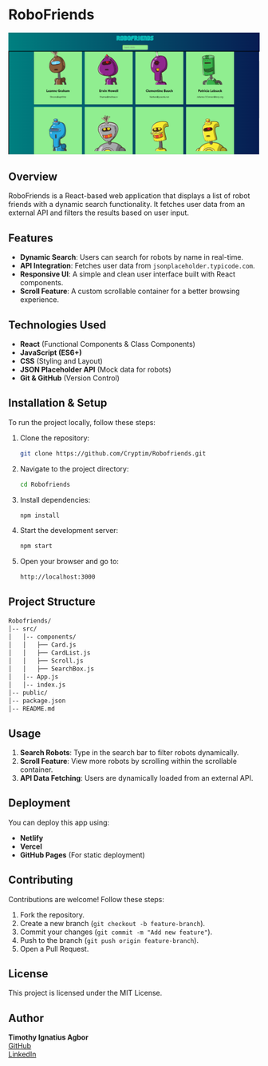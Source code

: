 # RoboFriends
![RoboFriends](https://github.com/Cryptim/Robofriends/blob/f37ebb0512a3bcf9cd0014bf13b57e6dcfc42c7a/public/Robofriends.png)
## Overview
RoboFriends is a React-based web application that displays a list of robot friends with a dynamic search functionality. It fetches user data from an external API and filters the results based on user input.

## Features
- **Dynamic Search**: Users can search for robots by name in real-time.
- **API Integration**: Fetches user data from `jsonplaceholder.typicode.com`.
- **Responsive UI**: A simple and clean user interface built with React components.
- **Scroll Feature**: A custom scrollable container for a better browsing experience.

## Technologies Used
- **React** (Functional Components & Class Components)
- **JavaScript (ES6+)**
- **CSS** (Styling and Layout)
- **JSON Placeholder API** (Mock data for robots)
- **Git & GitHub** (Version Control)

## Installation & Setup
To run the project locally, follow these steps:

1. Clone the repository:
   ```bash
   git clone https://github.com/Cryptim/Robofriends.git
   ```

2. Navigate to the project directory:
   ```bash
   cd Robofriends
   ```

3. Install dependencies:
   ```bash
   npm install
   ```

4. Start the development server:
   ```bash
   npm start
   ```

5. Open your browser and go to:
   ```
   http://localhost:3000
   ```

## Project Structure
```
Robofriends/
│-- src/
│   │-- components/
│   │   ├── Card.js
│   │   ├── CardList.js
│   │   ├── Scroll.js
│   │   ├── SearchBox.js
│   │-- App.js
│   │-- index.js
│-- public/
│-- package.json
│-- README.md
```

## Usage
1. **Search Robots**: Type in the search bar to filter robots dynamically.
2. **Scroll Feature**: View more robots by scrolling within the scrollable container.
3. **API Data Fetching**: Users are dynamically loaded from an external API.

## Deployment
You can deploy this app using:
- **Netlify**
- **Vercel**
- **GitHub Pages** (For static deployment)

## Contributing
Contributions are welcome! Follow these steps:
1. Fork the repository.
2. Create a new branch (`git checkout -b feature-branch`).
3. Commit your changes (`git commit -m "Add new feature"`).
4. Push to the branch (`git push origin feature-branch`).
5. Open a Pull Request.

## License
This project is licensed under the MIT License.

## Author
**Timothy Ignatius Agbor**  
[GitHub](https://github.com/Cryptim)  
[LinkedIn](https://www.linkedin.com/in/timothy-ignatius-agbor)

